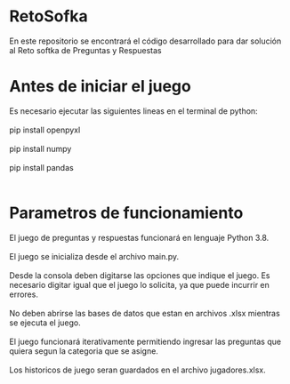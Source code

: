 # RetoSofka
En este repositorio se encontrará el código desarrollado para dar solución al Reto softka de Preguntas y Respuestas

# Antes de iniciar el juego 
Es necesario ejecutar las siguientes lineas en el terminal de python:<br/><br/>
pip install openpyxl<br/><br/>
pip install numpy<br/><br/>
pip install pandas<br/><br/>

# Parametros de funcionamiento
El juego de preguntas y respuestas funcionará en lenguaje Python 3.8.<br/><br/>
El juego se inicializa desde el archivo main.py.<br/><br/>
Desde la consola deben digitarse las opciones que indique el juego. Es necesario digitar igual que el juego lo solicita, ya que puede incurrir en errores.<br/><br/>
No deben abrirse las bases de datos que estan en archivos .xlsx mientras se ejecuta el juego.<br/><br/>
El juego funcionará iterativamente permitiendo ingresar las preguntas que quiera segun la categoria que se asigne.<br/><br/>
Los historicos de juego seran guardados en el archivo jugadores.xlsx.<br/><br/>

